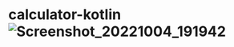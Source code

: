 # calculator-kotlin![Screenshot_20221004_191942](https://user-images.githubusercontent.com/95052875/193872570-e2e0fb1e-3e5d-4faa-821d-ecd502db6b20.png)
